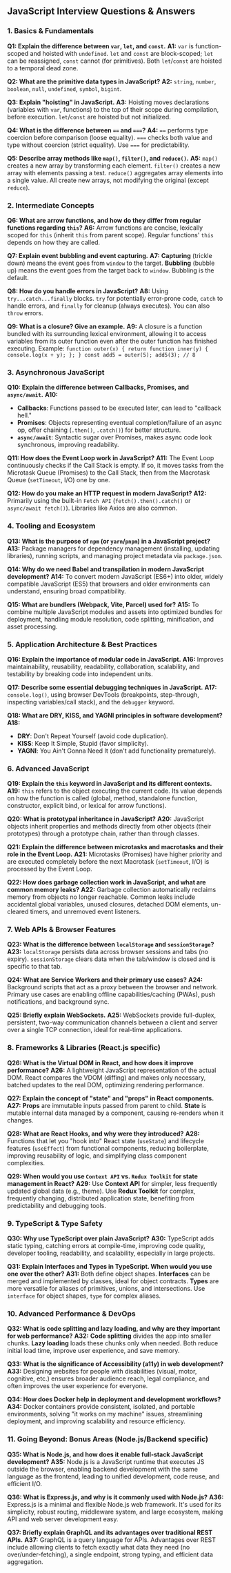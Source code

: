 ## JavaScript Interview Questions & Answers

### 1. Basics & Fundamentals

**Q1: Explain the difference between `var`, `let`, and `const`.**
**A1:** `var` is function-scoped and hoisted with `undefined`. `let` and `const` are block-scoped; `let` can be reassigned, `const` cannot (for primitives). Both `let`/`const` are hoisted to a temporal dead zone.

**Q2: What are the primitive data types in JavaScript?**
**A2:** `string`, `number`, `boolean`, `null`, `undefined`, `symbol`, `bigint`.

**Q3: Explain "hoisting" in JavaScript.**
**A3:** Hoisting moves declarations (variables with `var`, functions) to the top of their scope during compilation, before execution. `let`/`const` are hoisted but not initialized.

**Q4: What is the difference between `==` and `===`?**
**A4:** `==` performs type coercion before comparison (loose equality). `===` checks both value and type without coercion (strict equality). Use `===` for predictability.

**Q5: Describe array methods like `map()`, `filter()`, and `reduce()`.**
**A5:** `map()` creates a new array by transforming each element. `filter()` creates a new array with elements passing a test. `reduce()` aggregates array elements into a single value. All create new arrays, not modifying the original (except `reduce`).

### 2. Intermediate Concepts

**Q6: What are arrow functions, and how do they differ from regular functions regarding `this`?**
**A6:** Arrow functions are concise, lexically scoped for `this` (inherit `this` from parent scope). Regular functions' `this` depends on how they are called.

**Q7: Explain event bubbling and event capturing.**
**A7:** **Capturing** (trickle down) means the event goes from `window` to the target. **Bubbling** (bubble up) means the event goes from the target back to `window`. Bubbling is the default.

**Q8: How do you handle errors in JavaScript?**
**A8:** Using `try...catch...finally` blocks. `try` for potentially error-prone code, `catch` to handle errors, and `finally` for cleanup (always executes). You can also `throw` errors.

**Q9: What is a closure? Give an example.**
**A9:** A closure is a function bundled with its surrounding lexical environment, allowing it to access variables from its outer function even after the outer function has finished executing.
Example: `function outer(x) { return function inner(y) { console.log(x + y); }; } const add5 = outer(5); add5(3); // 8`

### 3. Asynchronous JavaScript

**Q10: Explain the difference between Callbacks, Promises, and `async/await`.**
**A10:**
* **Callbacks**: Functions passed to be executed later, can lead to "callback hell."
* **Promises**: Objects representing eventual completion/failure of an async op, offer chaining (`.then()`, `.catch()`) for better structure.
* **`async/await`**: Syntactic sugar over Promises, makes async code look synchronous, improving readability.

**Q11: How does the Event Loop work in JavaScript?**
**A11:** The Event Loop continuously checks if the Call Stack is empty. If so, it moves tasks from the Microtask Queue (Promises) to the Call Stack, then from the Macrotask Queue (`setTimeout`, I/O) one by one.

**Q12: How do you make an HTTP request in modern JavaScript?**
**A12:** Primarily using the built-in `Fetch API` (`fetch().then().catch()` or `async/await fetch()`). Libraries like Axios are also common.

### 4. Tooling and Ecosystem

**Q13: What is the purpose of `npm` (or `yarn`/`pnpm`) in a JavaScript project?**
**A13:** Package managers for dependency management (installing, updating libraries), running scripts, and managing project metadata via `package.json`.

**Q14: Why do we need Babel and transpilation in modern JavaScript development?**
**A14:** To convert modern JavaScript (ES6+) into older, widely compatible JavaScript (ES5) that browsers and older environments can understand, ensuring broad compatibility.

**Q15: What are bundlers (Webpack, Vite, Parcel) used for?**
**A15:** To combine multiple JavaScript modules and assets into optimized bundles for deployment, handling module resolution, code splitting, minification, and asset processing.

### 5. Application Architecture & Best Practices

**Q16: Explain the importance of modular code in JavaScript.**
**A16:** Improves maintainability, reusability, readability, collaboration, scalability, and testability by breaking code into independent units.

**Q17: Describe some essential debugging techniques in JavaScript.**
**A17:** `console.log()`, using browser DevTools (breakpoints, step-through, inspecting variables/call stack), and the `debugger` keyword.

**Q18: What are DRY, KISS, and YAGNI principles in software development?**
**A18:**
* **DRY**: Don't Repeat Yourself (avoid code duplication).
* **KISS**: Keep It Simple, Stupid (favor simplicity).
* **YAGNI**: You Ain't Gonna Need It (don't add functionality prematurely).

### 6. Advanced JavaScript

**Q19: Explain the `this` keyword in JavaScript and its different contexts.**
**A19:** `this` refers to the object executing the current code. Its value depends on how the function is called (global, method, standalone function, constructor, explicit bind, or lexical for arrow functions).

**Q20: What is prototypal inheritance in JavaScript?**
**A20:** JavaScript objects inherit properties and methods directly from other objects (their prototypes) through a prototype chain, rather than through classes.

**Q21: Explain the difference between microtasks and macrotasks and their role in the Event Loop.**
**A21:** Microtasks (Promises) have higher priority and are executed completely before the next Macrotask (`setTimeout`, I/O) is processed by the Event Loop.

**Q22: How does garbage collection work in JavaScript, and what are common memory leaks?**
**A22:** Garbage collection automatically reclaims memory from objects no longer reachable. Common leaks include accidental global variables, unused closures, detached DOM elements, un-cleared timers, and unremoved event listeners.

### 7. Web APIs & Browser Features

**Q23: What is the difference between `localStorage` and `sessionStorage`?**
**A23:** `localStorage` persists data across browser sessions and tabs (no expiry). `sessionStorage` clears data when the tab/window is closed and is specific to that tab.

**Q24: What are Service Workers and their primary use cases?**
**A24:** Background scripts that act as a proxy between the browser and network. Primary use cases are enabling offline capabilities/caching (PWAs), push notifications, and background sync.

**Q25: Briefly explain WebSockets.**
**A25:** WebSockets provide full-duplex, persistent, two-way communication channels between a client and server over a single TCP connection, ideal for real-time applications.

### 8. Frameworks & Libraries (React.js specific)

**Q26: What is the Virtual DOM in React, and how does it improve performance?**
**A26:** A lightweight JavaScript representation of the actual DOM. React compares the VDOM (diffing) and makes only necessary, batched updates to the real DOM, optimizing rendering performance.

**Q27: Explain the concept of "state" and "props" in React components.**
**A27:** **Props** are immutable inputs passed from parent to child. **State** is mutable internal data managed by a component, causing re-renders when it changes.

**Q28: What are React Hooks, and why were they introduced?**
**A28:** Functions that let you "hook into" React state (`useState`) and lifecycle features (`useEffect`) from functional components, reducing boilerplate, improving reusability of logic, and simplifying class component complexities.

**Q29: When would you use `Context API` vs. `Redux Toolkit` for state management in React?**
**A29:** Use **Context API** for simpler, less frequently updated global data (e.g., theme). Use **Redux Toolkit** for complex, frequently changing, distributed application state, benefiting from predictability and debugging tools.

### 9. TypeScript & Type Safety

**Q30: Why use TypeScript over plain JavaScript?**
**A30:** TypeScript adds static typing, catching errors at compile-time, improving code quality, developer tooling, readability, and scalability, especially in large projects.

**Q31: Explain Interfaces and Types in TypeScript. When would you use one over the other?**
**A31:** Both define object shapes. **Interfaces** can be merged and implemented by classes, ideal for object contracts. **Types** are more versatile for aliases of primitives, unions, and intersections. Use `interface` for object shapes, `type` for complex aliases.

### 10. Advanced Performance & DevOps

**Q32: What is code splitting and lazy loading, and why are they important for web performance?**
**A32:** **Code splitting** divides the app into smaller chunks. **Lazy loading** loads these chunks only when needed. Both reduce initial load time, improve user experience, and save memory.

**Q33: What is the significance of Accessibility (a11y) in web development?**
**A33:** Designing websites for people with disabilities (visual, motor, cognitive, etc.) ensures broader audience reach, legal compliance, and often improves the user experience for everyone.

**Q34: How does Docker help in deployment and development workflows?**
**A34:** Docker containers provide consistent, isolated, and portable environments, solving "it works on my machine" issues, streamlining deployment, and improving scalability and resource efficiency.

### 11. Going Beyond: Bonus Areas (Node.js/Backend specific)

**Q35: What is Node.js, and how does it enable full-stack JavaScript development?**
**A35:** Node.js is a JavaScript runtime that executes JS outside the browser, enabling backend development with the same language as the frontend, leading to unified development, code reuse, and efficient I/O.

**Q36: What is Express.js, and why is it commonly used with Node.js?**
**A36:** Express.js is a minimal and flexible Node.js web framework. It's used for its simplicity, robust routing, middleware system, and large ecosystem, making API and web server development easy.

**Q37: Briefly explain GraphQL and its advantages over traditional REST APIs.**
**A37:** GraphQL is a query language for APIs. Advantages over REST include allowing clients to fetch exactly what data they need (no over/under-fetching), a single endpoint, strong typing, and efficient data aggregation.
